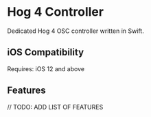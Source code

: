 # Hog 4 Controller
Dedicated Hog 4 OSC controller written in Swift.

## iOS Compatibility
Requires: iOS 12 and above

## Features
// TODO: ADD LIST OF FEATURES
